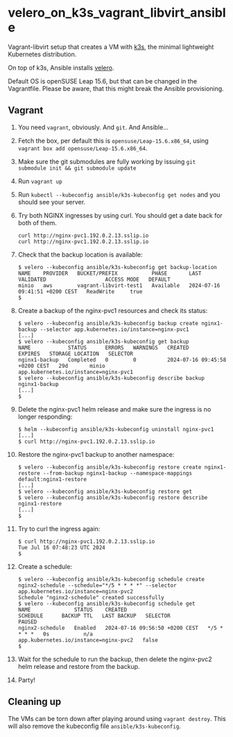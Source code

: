 # velero_on_k3s_vagrant_libvirt_ansible

Vagrant-libvirt setup that creates a VM with [k3s](https://k3s.io/), the minimal
lightweight Kubernetes distribution.

On top of k3s, Ansible installs [velero](https://velero.io/).

Default OS is openSUSE Leap 15.6, but that can be changed in the Vagrantfile.
Please be aware, that this might break the Ansible provisioning.

## Vagrant

1. You need `vagrant`, obviously. And `git`. And Ansible...
1. Fetch the box, per default this is `opensuse/Leap-15.6.x86_64`, using
   `vagrant box add opensuse/Leap-15.6.x86_64`.
1. Make sure the git submodules are fully working by issuing
   `git submodule init && git submodule update`
1. Run `vagrant up`
1. Run `kubectl --kubeconfig ansible/k3s-kubeconfig get nodes` and you should
   see your server.
1. Try both NGINX ingresses by using curl. You should get a date back for both
   of them.

   ```
   curl http://nginx-pvc1.192.0.2.13.sslip.io
   curl http://nginx-pvc1.192.0.2.13.sslip.io
   ```

1. Check that the backup location is available:

   ```
   $ velero --kubeconfig ansible/k3s-kubeconfig get backup-location
   NAME    PROVIDER   BUCKET/PREFIX           PHASE       LAST VALIDATED                   ACCESS MODE   DEFAULT
   minio   aws        vagrant-libvirt-test1   Available   2024-07-16 09:41:51 +0200 CEST   ReadWrite     true
   $
   ```

1. Create a backup of the nginx-pvc1 resources and check its status:

   ```
   $ velero --kubeconfig ansible/k3s-kubeconfig backup create nginx1-backup --selector app.kubernetes.io/instance=nginx-pvc1
   [...]
   $ velero --kubeconfig ansible/k3s-kubeconfig get backup
   NAME            STATUS      ERRORS   WARNINGS   CREATED                          EXPIRES   STORAGE LOCATION   SELECTOR
   nginx1-backup   Completed   0        0          2024-07-16 09:45:58 +0200 CEST   29d       minio              app.kubernetes.io/instance=nginx-pvc1
   $ velero --kubeconfig ansible/k3s-kubeconfig describe backup nginx1-backup
   [...]
   $
   ```

1. Delete the nginx-pvc1 helm release and make sure the ingress is no longer
   responding:

   ```
   $ helm --kubeconfig ansible/k3s-kubeconfig uninstall nginx-pvc1
   [...]
   $ curl http://nginx-pvc1.192.0.2.13.sslip.io
   ```

1. Restore the nginx-pvc1 backup to another namespace:

   ```
   $ velero --kubeconfig ansible/k3s-kubeconfig restore create nginx1-restore --from-backup nginx1-backup --namespace-mappings default:nginx1-restore
   [...]
   $ velero --kubeconfig ansible/k3s-kubeconfig restore get
   $ velero --kubeconfig ansible/k3s-kubeconfig restore describe nginx1-restore
   [...]
   $
   ```

1. Try to curl the ingress again:

   ```
   $ curl http://nginx-pvc1.192.0.2.13.sslip.io
   Tue Jul 16 07:48:23 UTC 2024
   $
   ```

1. Create a schedule:

   ```
   $ velero --kubeconfig ansible/k3s-kubeconfig schedule create nginx2-schedule --schedule="*/5 * * * *" --selector app.kubernetes.io/instance=nginx-pvc2
   Schedule "nginx2-schedule" created successfully
   $ velero --kubeconfig ansible/k3s-kubeconfig schedule get
   NAME              STATUS    CREATED                          SCHEDULE      BACKUP TTL   LAST BACKUP   SELECTOR                                PAUSED
   nginx2-schedule   Enabled   2024-07-16 09:56:50 +0200 CEST   */5 * * * *   0s           n/a           app.kubernetes.io/instance=nginx-pvc2   false
   $
   ```

1. Wait for the schedule to run the backup, then delete the nginx-pvc2 helm
   release and restore from the backup.
1. Party!

## Cleaning up

The VMs can be torn down after playing around using `vagrant destroy`. This will
also remove the kubeconfig file `ansible/k3s-kubeconfig`.
